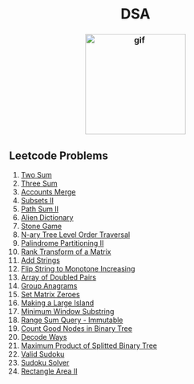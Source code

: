 <h1 align="center">DSA</h1>
<h3 align="center">
  <img src="https://d6f6d0kpz0gyr.cloudfront.net/uploads/images-archive/Blog/Gifs/coding.gif?mtime=20200914144127&focal=none" alt="gif" height="200px" width="200px"/>
</h3>

## Leetcode Problems
1. [Two Sum](https://github.com/sujink1999/DSA/blob/master/Problems%20and%20Solutions/two-sum.py)
1. [Three Sum](https://github.com/sujink1999/DSA/blob/master/Problems%20and%20Solutions/three-sum.py)
1. [Accounts Merge](https://github.com/sujink1999/DSA/blob/master/Problems%20and%20Solutions/accounts-merge.py)
1. [Subsets II](https://github.com/sujink1999/DSA/blob/master/Problems%20and%20Solutions/subsets-2.py)
1. [Path Sum II](https://github.com/sujink1999/DSA/blob/master/Problems%20and%20Solutions/path-sum-2.py)
1. [Alien Dictionary](https://github.com/sujink1999/DSA/blob/master/Problems%20and%20Solutions/alien-dictionary.py)
1. [Stone Game](https://github.com/sujink1999/DSA/blob/master/Problems%20and%20Solutions/stone-game.py)
1. [N-ary Tree Level Order Traversal](https://github.com/sujink1999/DSA/blob/master/Problems%20and%20Solutions/n-ary-tree-level-order.py)
1. [Palindrome Partitioning II](https://github.com/sujink1999/DSA/blob/master/Problems%20and%20Solutions/palindrome-partitioning-2.py)
1. [Rank Transform of a Matrix](https://github.com/sujink1999/DSA/blob/master/Problems%20and%20Solutions/matrix-rank-transform.py)
1. [Add Strings](https://github.com/sujink1999/DSA/blob/master/Problems%20and%20Solutions/add-strings.py)
1. [Flip String to Monotone Increasing](https://github.com/sujink1999/DSA/blob/master/Problems%20and%20Solutions/flip-string-to-monotone-increasing.py)
1. [Array of Doubled Pairs](https://github.com/sujink1999/DSA/blob/master/Problems%20and%20Solutions/array-of-doubled-pairs.py)
1. [Group Anagrams](https://github.com/sujink1999/DSA/blob/master/Problems%20and%20Solutions/group-anagrams.py)
1. [Set Matrix Zeroes](https://github.com/sujink1999/DSA/blob/master/Problems%20and%20Solutions/set-matrix-zeroes.py)
1. [Making a Large Island](https://github.com/sujink1999/DSA/blob/master/Problems%20and%20Solutions/making-a-large-island.py)
1. [Minimum Window Substring](https://github.com/sujink1999/DSA/blob/master/Problems%20and%20Solutions/minimum-window-substring.py)
1. [Range Sum Query - Immutable](https://github.com/sujink1999/DSA/blob/master/Problems%20and%20Solutions/range-sum-query-immutable.py)
1. [Count Good Nodes in Binary Tree](https://github.com/sujink1999/DSA/blob/master/Problems%20and%20Solutions/count-good-nodes-in-binary-tree.py)
1. [Decode Ways](https://github.com/sujink1999/DSA/blob/master/Problems%20and%20Solutions/decode-ways.py)
1. [Maximum Product of Splitted Binary Tree](https://github.com/sujink1999/DSA/blob/master/Problems%20and%20Solutions/maximum-product-splitted-binary-tree.py)
1. [Valid Sudoku](https://github.com/sujink1999/DSA/blob/master/Problems%20and%20Solutions/valid-sudoku.py)
1. [Sudoku Solver](https://github.com/sujink1999/DSA/blob/master/Problems%20and%20Solutions/sudoku-solver.py)
1. [Rectangle Area II](https://github.com/sujink1999/DSA/blob/master/Problems%20and%20Solutions/rectangle-area-ii.py)

